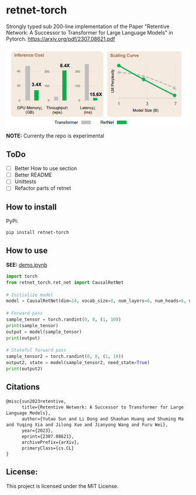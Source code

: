 # retnet-torch
Strongly typed sub 200-line implementation of the Paper "Retentive Network: A Successor to Transformer for Large Language Models" in Pytorch. https://arxiv.org/pdf/2307.08621.pdf
<p align="left"> <img src="assets/RetNet.png"></p>

**NOTE:** Currenty the repo is experimental

## ToDo
- [ ] Better How to use section
- [ ] Better README
- [ ] Unittests
- [ ] Refactor parts of retnet

## How to install
PyPi:
```bash
pip install retnet-torch
```
## How to use
**SEE:** [demo.ipynb](demo.ipynb)
```python
import torch
from retnet_torch.ret_net import CausalRetNet

# Initialize model
model = CausalRetNet(dim=24, vocab_size=8, num_layers=6, num_heads=6, dropout=0.5)

# Forward pass
sample_tensor = torch.randint(0, 8, (1, 10))
print(sample_tensor)
output = model(sample_tensor)
print(output)

# Stateful forward pass
sample_tensor2 = torch.randint(0, 8, (1, 10))
output2, state = model(sample_tensor2, need_state=True)
print(output2)
```
## Citations
```
@misc{sun2023retentive,
      title={Retentive Network: A Successor to Transformer for Large Language Models}, 
      author={Yutao Sun and Li Dong and Shaohan Huang and Shuming Ma and Yuqing Xia and Jilong Xue and Jianyong Wang and Furu Wei},
      year={2023},
      eprint={2307.08621},
      archivePrefix={arXiv},
      primaryClass={cs.CL}
}
```
## License:
This project is licensed under the MIT License.
